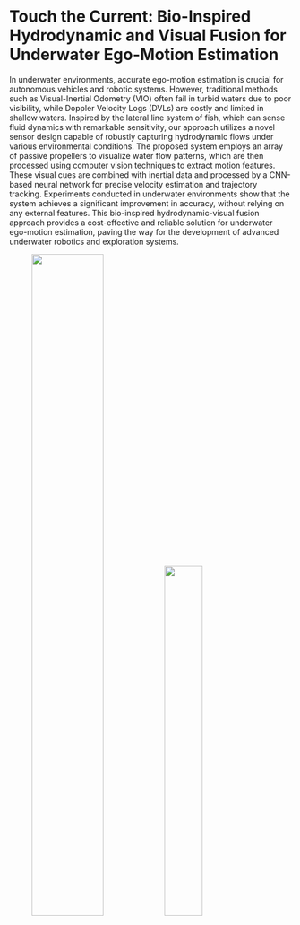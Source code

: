 # Touch the Current: Bio-Inspired Hydrodynamic and Visual Fusion for Underwater Ego-Motion Estimation

In underwater environments, accurate ego-motion estimation is crucial for autonomous vehicles and robotic systems. However, traditional methods such as Visual-Inertial Odometry (VIO) often fail in turbid waters due to poor visibility, while Doppler Velocity Logs (DVLs) are costly and limited in shallow waters. Inspired by the lateral line system of fish, which can sense fluid dynamics with remarkable sensitivity, our approach utilizes a novel sensor design capable of robustly capturing hydrodynamic flows under various environmental conditions. The proposed system employs an array of passive propellers to visualize water flow patterns, which are then processed using computer vision techniques to extract motion features. These visual cues are combined with inertial data and processed by a CNN-based neural network for precise velocity estimation and trajectory tracking. Experiments conducted in underwater environments show that the system achieves a significant improvement in accuracy, without relying on any external features. This bio-inspired hydrodynamic-visual fusion approach provides a cost-effective and reliable solution for underwater ego-motion estimation, paving the way for the development of advanced underwater robotics and exploration systems.

<figure class="half">
    <img src="https://github.com/user-attachments/assets/df9c7a6a-b2b6-495d-b2f5-3f3c9a237569" width="55%">
    <img src="https://github.com/user-attachments/assets/415c2709-b9ad-412d-a68b-e2ed6376e02c" width="40%">
</figure>
